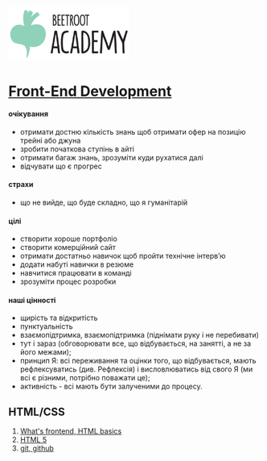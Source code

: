 <img src="./images/logo.png" width="240">

# [Front-End Development](https://beetroot.academy/en/courses/front-end/)


#### очікування
* отримати достню кількість знань щоб отримати офер на позицію трейні або джуна
* зробити початкова ступінь в айті
* отримати багаж знань, зрозуміти куди рухатися далі
* відчувати що є прогрес

#### страхи
* що не вийде, що буде складно, що я гуманітарій

#### цілі
* створити хороше портфоліо
* створити комерційний сайт
* отримати достатньо навичок щоб пройти технічне інтерв’ю
* додати набуті навички в резюме
* навчитися працювати в команді
* зрозуміти процес розробки

#### наші цінності
* щирість та відкритість
* пунктуальність
* взаємопідтримка, взаємопідтримка (піднімати руку і не перебивати)
* тут і зараз (обговорювати все, що відбувається, на занятті, а не за його межами);
* принцип Я: всі переживання та оцінки того, що відбувається, мають рефлексуватись (див. Рефлексія) і висловлюватись від свого Я (ми всі є різними, потрібно поважати це);
* активність - всі мають бути залученими до процесу.

## HTML/CSS
1. [What's frontend, HTML basics](./lesson_0)
2. [HTML 5](lesson_1)
3. [git, github](lesson_)


<!-- # Lesson 2

## :computer: to install

## :books: to read

## :notebook: documentation

## :pushpin: cheat sheets

## :octocat: advanced


## :house: homework

## :nerd_face: in addition -->
